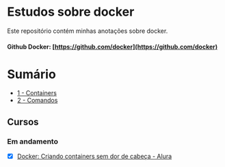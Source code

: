 # Estudos sobre docker

Este repositório contém minhas anotações sobre docker.

#### Github Docker: [https://github.com/docker](https://github.com/docker)

# Sumário

- [1 - Containers](./Containers.md)
- [2 - Comandos](./Comandos.md)

## Cursos

### Em andamento

- [x] [Docker: Criando containers sem dor de cabeça - Alura](https://www.alura.com.br/curso-online-docker-e-docker-compose)
